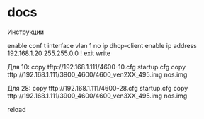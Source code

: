 # docs
Инструкции

 enable
 conf t
 interface vlan 1
 no ip dhcp-client enable
 ip address 192.168.1.20 255.255.0.0
 !
 exit
 write
 
 Для 10:
 copy tftp://192.168.1.111/4600-10.cfg startup.cfg
 copy tftp://192.168.1.111/3900_4600/4600_ven2XX_495.img nos.img
 

 Для 28:
 copy tftp://192.168.1.111/4600-28.cfg startup.cfg
 copy tftp://192.168.1.111/3900_4600/4600_ven3XX_495.img nos.img
 
 reload
 
